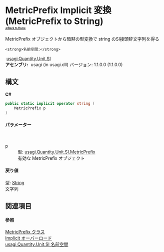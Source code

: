 # MetricPrefix&nbsp;Implicit 変換 (MetricPrefix to String)<div style="font-size:30%"><a href="https://github.com/usagi/usagi.cs/blob/master/docs/Home.md">≪Back to Home</a></div> 

MetricPrefix オブジェクトから暗黙の型変換で string のSI接頭辞文字列を得る


    <strong>名前空間:</strong>
&nbsp;<a href="N_usagi_Quantity_Unit_SI.md">usagi.Quantity.Unit.SI</a><br /><strong>アセンブリ:</strong>
&nbsp;usagi (in usagi.dll) バージョン: 1.1.0.0 (1.1.0.0)

## 構文

**C#**<br />
``` C#
public static implicit operator string (
	MetricPrefix p
)
```


#### パラメーター
&nbsp;<dl><dt>p</dt><dd>型: <a href="T_usagi_Quantity_Unit_SI_MetricPrefix.md">usagi.Quantity.Unit.SI.MetricPrefix</a><br />有効な MetricPrefix オブジェクト</dd></dl>

#### 戻り値
型: <a href="http://msdn2.microsoft.com/ja-jp/library/s1wwdcbf" target="_blank">String</a><br />文字列

## 関連項目


#### 参照
<a href="T_usagi_Quantity_Unit_SI_MetricPrefix.md">MetricPrefix クラス</a><br /><a href="Overload_usagi_Quantity_Unit_SI_MetricPrefix_op_Implicit.md">Implicit オーバーロード</a><br /><a href="N_usagi_Quantity_Unit_SI.md">usagi.Quantity.Unit.SI 名前空間</a><br />